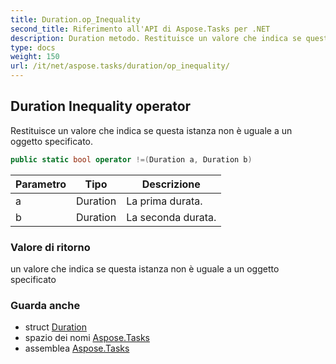 ```yaml
---
title: Duration.op_Inequality
second_title: Riferimento all'API di Aspose.Tasks per .NET
description: Duration metodo. Restituisce un valore che indica se questa istanza non è uguale a un oggetto specificato.
type: docs
weight: 150
url: /it/net/aspose.tasks/duration/op_inequality/
---
```

## Duration Inequality operator

Restituisce un valore che indica se questa istanza non è uguale a un oggetto specificato.

```csharp
public static bool operator !=(Duration a, Duration b)
```

| Parametro | Tipo | Descrizione |
| --- | --- | --- |
| a | Duration | La prima durata. |
| b | Duration | La seconda durata. |

### Valore di ritorno

un valore che indica se questa istanza non è uguale a un oggetto specificato

### Guarda anche

* struct [Duration](../)
* spazio dei nomi [Aspose.Tasks](../../duration/)
* assemblea [Aspose.Tasks](../../../)


